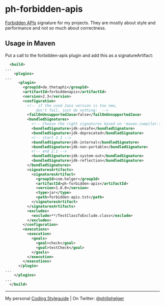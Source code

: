 # ph-forbidden-apis
[Forbidden APIs](https://github.com/policeman-tools/forbidden-apis) signature for my projects.
They are mostly about style and performance and not so much about correctness.

## Usage in Maven

Put a call to the forbidden-apis plugin and add this as a signatureArtifact:
```xml
  <build>
...
    <plugins>
...
      <plugin>
        <groupId>de.thetaphi</groupId>
        <artifactId>forbiddenapis</artifactId>
        <version>2.3</version>
        <configuration>
          <!-- if the used Java version is too new,
              don't fail, just do nothing:  -->
          <failOnUnsupportedJava>false</failOnUnsupportedJava>
          <bundledSignatures>
            <!-- Choose the right signatures based on 'maven.compiler.target': -->
            <bundledSignature>jdk-unsafe</bundledSignature>
            <bundledSignature>jdk-deprecated</bundledSignature>
            <!-- start 2.1 -->
            <bundledSignature>jdk-internal</bundledSignature>
            <bundledSignature>jdk-non-portable</bundledSignature>
            <!-- end 2.1 -->
            <bundledSignature>jdk-system-out</bundledSignature>
            <bundledSignature>jdk-reflection</bundledSignature>
          </bundledSignatures>
          <signaturesArtifacts>
            <signaturesArtifact>
              <groupId>com.helger</groupId>
              <artifactId>ph-forbidden-apis</artifactId>
              <version>1.0.0</version>
              <type>jar</type>
              <path>forbidden-apis.txt</path>
            </signaturesArtifact>
          </signaturesArtifacts>
          <excludes>
            <exclude>**/TestClassToExclude.class</exclude>
          </excludes>
        </configuration>
        <executions>
          <execution>
            <goals>
              <goal>check</goal>
              <goal>testCheck</goal>
            </goals>
          </execution>
        </executions>
      </plugin>
...
    </plugins>
...
  </build>
```

---

My personal [Coding Styleguide](https://github.com/phax/meta/blob/master/CodeingStyleguide.md) |
On Twitter: <a href="https://twitter.com/philiphelger">@philiphelger</a>
